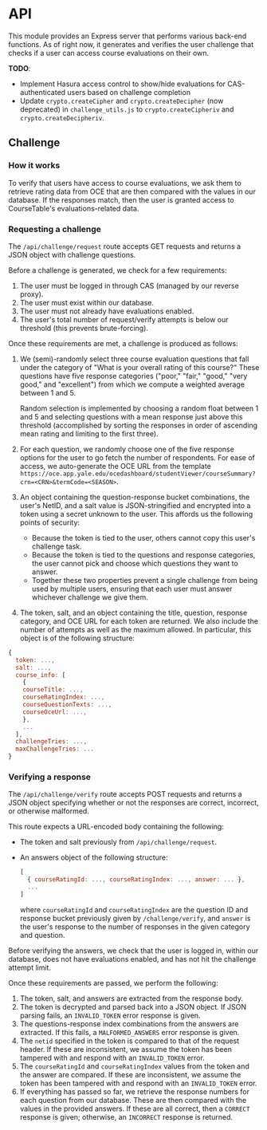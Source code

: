 # API

This module provides an Express server that performs various back-end functions. As of right now, it generates and verifies the user challenge that checks if a user can access course evaluations on their own.

**TODO**:

- Implement Hasura access control to show/hide evaluations for CAS-authenticated users based on challenge completion
- Update `crypto.createCipher` and `crypto.createDecipher` (now deprecated) in `challenge_utils.js` to `crypto.createCipheriv` and `crypto.createDecipheriv`.

## Challenge

### How it works

To verify that users have access to course evaluations, we ask them to retrieve rating data from OCE that are then compared with the values in our database. If the responses match, then the user is granted access to CourseTable's evaluations-related data.

### Requesting a challenge

The `/api/challenge/request` route accepts GET requests and returns a JSON object with challenge questions.

Before a challenge is generated, we check for a few requirements:

1. The user must be logged in through CAS (managed by our reverse proxy).
2. The user must exist within our database.
3. The user must not already have evaluations enabled.
4. The user's total number of request/verify attempts is below our threshold (this prevents brute-forcing).

Once these requirements are met, a challenge is produced as follows:

1. We (semi)-randomly select three course evaluation questions that fall under the category of "What is your overall rating of this course?" These questions have five response categories ("poor," "fair," "good," "very good," and "excellent") from which we compute a weighted average between 1 and 5.

   Random selection is implemented by choosing a random float between 1 and 5 and selecting questions with a mean response just above this threshold (accomplished by sorting the responses in order of ascending mean rating and limiting to the first three).

2. For each question, we randomly choose one of the five response options for the user to go fetch the number of respondents. For ease of access, we auto-generate the OCE URL from the template `https://oce.app.yale.edu/ocedashboard/studentViewer/courseSummary?crn=<CRN>&termCode=<SEASON>`.

3. An object containing the question-response bucket combinations, the user's NetID, and a salt value is JSON-stringified and encrypted into a token using a secret unknown to the user. This affords us the following points of security:

   - Because the token is tied to the user, others cannot copy this user's challenge task.
   - Because the token is tied to the questions and response categories, the user cannot pick and choose which questions they want to answer.
   - Together these two properties prevent a single challenge from being used by multiple users, ensuring that each user must answer whichever challenge we give them.

4. The token, salt, and an object containing the title, question, response category, and OCE URL for each token are returned. We also include the number of attempts as well as the maximum allowed. In particular, this object is of the following structure:

```javascript
{
  token: ...,
  salt: ...,
  course_info: [
    {
    courseTitle: ...,
    courseRatingIndex: ...,
    courseQuestionTexts: ...,
    courseOceUrl: ...,
    },
    ...
  ],
  challengeTries: ...,
  maxChallengeTries: ...
}
```

### Verifying a response

The `/api/challenge/verify` route accepts POST requests and returns a JSON object specifying whether or not the responses are correct, incorrect, or otherwise malformed.

This route expects a URL-encoded body containing the following:

- The token and salt previously from `/api/challenge/request`.

- An answers object of the following structure:

  ```javascript
  [
    { courseRatingId: ..., courseRatingIndex: ..., answer: ... },
  	...
  ]
  ```

  where `courseRatingId` and `courseRatingIndex` are the question ID and response bucket previously given by `/challenge/verify`, and `answer` is the user's response to the number of responses in the given category and question.

Before verifying the answers, we check that the user is logged in, within our database, does not have evaluations enabled, and has not hit the challenge attempt limit.

Once these requirements are passed, we perform the following:

1. The token, salt, and answers are extracted from the response body.
2. The token is decrypted and parsed back into a JSON object. If JSON parsing fails, an `INVALID_TOKEN` error response is given.
3. The questions-response index combinations from the answers are extracted. If this fails, a `MALFORMED_ANSWERS` error response is given.
4. The `netid` specified in the token is compared to that of the request header. If these are inconsistent, we assume the token has been tampered with and respond with an `INVALID_TOKEN` error.
5. The `courseRatingId` and `courseRatingIndex` values from the token and the answer are compared. If these are inconsistent, we assume the token has been tampered with and respond with an `INVALID_TOKEN` error.
6. If everything has passed so far, we retrieve the response numbers for each question from our database. These are then compared with the values in the provided answers. If these are all correct, then a `CORRECT` response is given; otherwise, an `INCORRECT` response is returned.
